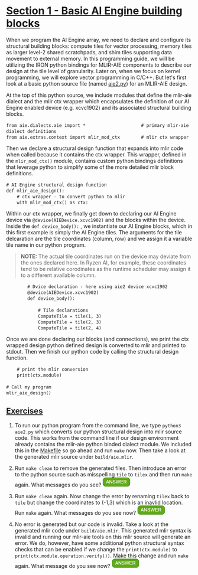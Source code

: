 <!---//===- README.md --------------------------*- Markdown -*-===//
//
// This file is licensed under the Apache License v2.0 with LLVM Exceptions.
// See https://llvm.org/LICENSE.txt for license information.
// SPDX-License-Identifier: Apache-2.0 WITH LLVM-exception
//
// Copyright (C) 2022, Advanced Micro Devices, Inc.
// 
//===----------------------------------------------------------------------===//-->

# <ins>Section 1 - Basic AI Engine building blocks</ins>

When we program the AI Engine array, we need to declare and configure its structural building blocks: compute tiles for vector processing, memory tiles as larger level-2 shared scratchpads, and shim tiles supporting data movement to external memory. In this programming guide, we will be utilizing the IRON python bindings for MLIR-AIE components to describe our design at the tile level of granularity. Later on, when we focus on kernel programming, we will explore vector programming in C/C++. But let's first look at a basic python source file (named [aie2.py](./aie2.py)) for an MLIR-AIE design.

At the top of this python source, we include modules that define the mlir-aie dialect and the mlir ctx wrapper which encapsulates the definition of our AI Engine enabled device (e.g. xcvc1902) and its associated structural building blocks.

```
from aie.dialects.aie import *                     # primary mlir-aie dialect definitions
from aie.extras.context import mlir_mod_ctx        # mlir ctx wrapper 
```
Then we declare a structural design function that expands into mlir code when called because it contains the ctx wrapper. This wrapper, defined in the `mlir_mod_ctx()` module, contains custom python bindings definitions that leverage python to simplify some of the more detailed mlir block definitions. 
```
# AI Engine structural design function
def mlir_aie_design():
    # ctx wrapper - to convert python to mlir
    with mlir_mod_ctx() as ctx:
```
Within our ctx wrapper, we finally get down to declaring our AI Engine device via `@device(AIEDevice.xcvc1902)` and the blocks within the device. Inside the `def device_body():` , we instantiate our AI Engine blocks, which in this first example is simply the AI Engine tiles. The arguments for the tile delcaration are the tile coordinates (column, row) and we assign it a variable tile name in our python program.

> **NOTE:**  The actual tile coordinates run on the device may deviate from the ones declared here. In Ryzen AI, for example, these coordinates tend to be relative corodinates as the runtime scheduler may assign it to a different available column.

```
        # Dvice declaration - here using aie2 device xcvc1902
        @device(AIEDevice.xcvc1902)
        def device_body():

            # Tile declarations
            ComputeTile = tile(1, 3)
            ComputeTile = tile(2, 3)
            ComputeTile = tile(2, 4)
```
Once we are done declaring our blocks (and connections), we print the ctx wrapped design python defined design is converted to mlir and printed to stdout. Then we finish our python code by calling the structural design function.
```
    # print the mlir conversion
    print(ctx.module)

# Call my program
mlir_aie_design()
```

## <u>Exercises</u>
1. To run our python program from the command line, we type `python3 aie2.py` which converts our python structural design into mlir source code. This works from the command line if our design environment already contains the mlir-aie python binded dialect module. We included this in the [Makefile](./Makefile) so go ahead and run `make` now. Then take a look at the generated mlir source under `build/aie.mlir`.

2. Run `make clean` to remove the generated files. Then introduce an error to the python source such as misspelling `tile` to `tilex` and then run `make` again. What messages do you see? <img src="../../mlir_tutorials/images/answer1.jpg" title="There is python error because tilex is not recognized." height=25>

3. Run `make clean` again. Now change the error by renaming `tilex` back to `tile` but change the coordinates to (-1,3) which is an inavlid location. Run `make` again. What messages do you see now? <img src="../../mlir_tutorials/images/answer1.jpg" title="No error is generated." height=25>

4. No error is generated but our code is invalid. Take a look at the generated mlir code under `build/aie.mlir`. This generated mlir syntax is invalid and running our mlir-aie tools on this mlir source will generate an error. We do, however, have some additional python structural syntax checks that can be enabled if we change the `print(ctx.module)` to `print(ctx.module.operation.verify())`. Make this change and run `make` again. What message do you see now? <img src="../../mlir_tutorials/images/answer1.jpg" title="It now says column value fails to satisfy the constraint because the minimum value is 0" height=25> 

